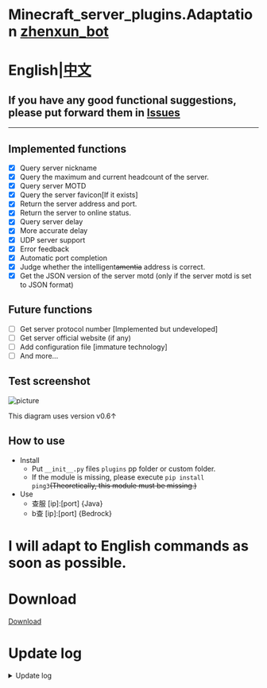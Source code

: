 # Minecraft_server_plugins.Adaptation [zhenxun_bot](https://github.com/hibikier/zhenxun_bot)
# English|[中文](https://github.com/molanp/zhenxun_chafu_Minecraft/blob/master/README.md)
## If you have any good functional suggestions, please put forward them in [Issues](https://github.com/molanp/zhenxun_chafu_Minecraft/issues)
***
## Implemented functions

- [x] Query server nickname
- [x] Query the maximum and current headcount of the server.
- [x] Query server MOTD
- [x] Query the server favicon[If it exists]
- [x] Return the server address and port.
- [x] Return the server to online status.
- [x] Query server delay
- [x] More accurate delay
- [x] UDP server support
- [x] Error feedback
- [x] Automatic port completion
- [x] Judge whether the intelligent~~amentia~~ address is correct.
- [x] Get the JSON version of the server motd (only if the server motd is set to JSON format)

## Future functions

- [ ] Get server protocol number [Implemented but undeveloped]
- [ ] Get server official website (if any)
- [ ] Add configuration file [immature technology]
- [ ] And more...

## Test screenshot

![picture](https://user-images.githubusercontent.com/104612722/201504468-d9b96fdf-fca2-4200-b740-51acfc6dff4c.jpg)

This diagram uses version v0.6↑
<!--address：https://user-images.githubusercontent.com/104612722/201504468-d9b96fdf-fca2-4200-b740-51acfc6dff4c.jpg-->

## How to use
- Install
  - Put `__init__.py` files `plugins` pp folder or custom folder.
  - If the module is missing, please execute `pip install ping3`~~(Theoretically, this module must be missing.)~~
- Use
  - 查服 [ip]:[port]  {Java}
  - b查 [ip]:[port]    {Bedrock}

# I will adapt to English commands as soon as possible.

# Download

[Download](https://github.com/molanp/zhenxun_chafu_Minecraft/releases)

# Update log
<details>
<summary>Update log</summary>

## 2023/01/05
### v0.9
Change the command trigger rule, and prompt for input when there are no parameters.

## 2022/12/26
### v0.8
Change the bedrock version to use the Chinese API source

## 2022/11/14
### v0.7
Unified input format.

Optimize code logic.

Specification variable name.

The api call is restricted.

The timeout judgment is cancelled, but the response time may become longer.

If you frequently report errors, you may encounter network fluctuations (the bedrock version of the api site is unstable).Please try restarting the bot.

If there is no port (and no `:`) after `IP` is entered, the default port [25565/19132] will be used automatically.
## 2022/11/13
### v0.6-plus
README file rewriting.

Sending error messages is supported.

Support query UDP protocol server.
### v0.6[beta]
Query UDP protocol server is supported, but the command conflicts.[Repaired]
## 2022/11/12
### v0.5
README file rewriting.

Sort out the code.

More accurate server latency.
## 2022/11/09
### v0.4-fix[The first version in releases]
Rename file
### v0.4
Fix the error caused when favicon does not exist.
### v0.3
Sending favicon is supported.

More sensitive trigger mode.
## 2022/10/31
### vfix-0.2
Update usage.
## 2022/10/25
### v0.1[tag new,first version]
Support JAVA server query.

Support query server delay.
</details>
